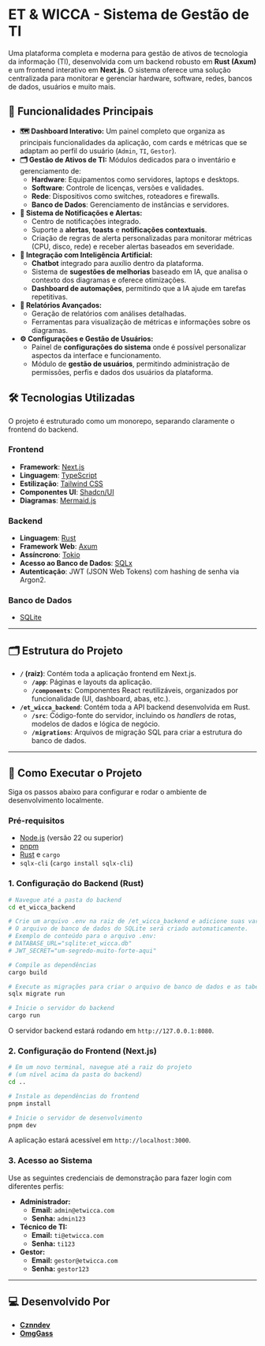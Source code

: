 # ET & WICCA - Sistema de Gestão de TI

Uma plataforma completa e moderna para gestão de ativos de tecnologia da informação (TI), desenvolvida com um backend robusto em **Rust (Axum)** e um frontend interativo em **Next.js**. O sistema oferece uma solução centralizada para monitorar e gerenciar hardware, software, redes, bancos de dados, usuários e muito mais.

## 🌟 Funcionalidades Principais

  * **🗺️ Dashboard Interativo:** Um painel completo que organiza as principais funcionalidades da aplicação, com cards e métricas que se adaptam ao perfil do usuário (`Admin`, `TI`, `Gestor`).
  * **🗂️ Gestão de Ativos de TI:** Módulos dedicados para o inventário e gerenciamento de:
      * **Hardware**: Equipamentos como servidores, laptops e desktops.
      * **Software**: Controle de licenças, versões e validades.
      * **Rede**: Dispositivos como switches, roteadores e firewalls.
      * **Banco de Dados**: Gerenciamento de instâncias e servidores.
  * **🔔 Sistema de Notificações e Alertas:**
      * Centro de notificações integrado.
      * Suporte a **alertas**, **toasts** e **notificações contextuais**.
      * Criação de regras de alerta personalizadas para monitorar métricas (CPU, disco, rede) e receber alertas baseados em severidade.
  * **🧠 Integração com Inteligência Artificial:**
      * **Chatbot** integrado para auxílio dentro da plataforma.
      * Sistema de **sugestões de melhorias** baseado em IA, que analisa o contexto dos diagramas e oferece otimizações.
      * **Dashboard de automações**, permitindo que a IA ajude em tarefas repetitivas.
  * **📑 Relatórios Avançados:**
      * Geração de relatórios com análises detalhadas.
      * Ferramentas para visualização de métricas e informações sobre os diagramas.
  * **⚙️ Configurações e Gestão de Usuários:**
      * Painel de **configurações do sistema** onde é possível personalizar aspectos da interface e funcionamento.
      * Módulo de **gestão de usuários**, permitindo administração de permissões, perfis e dados dos usuários da plataforma.

## 🛠️ Tecnologias Utilizadas

O projeto é estruturado como um monorepo, separando claramente o frontend do backend.

### **Frontend**

  * **Framework**: [Next.js](https://nextjs.org/)
  * **Linguagem**: [TypeScript](https://www.typescriptlang.org/)
  * **Estilização**: [Tailwind CSS](https://tailwindcss.com/)
  * **Componentes UI**: [Shadcn/UI](https://ui.shadcn.com/)
  * **Diagramas**: [Mermaid.js](https://mermaid.js.org/)

### **Backend**

  * **Linguagem**: [Rust](https://www.rust-lang.org/)
  * **Framework Web**: [Axum](https://github.com/tokio-rs/axum)
  * **Assíncrono**: [Tokio](https://tokio.rs/)
  * **Acesso ao Banco de Dados**: [SQLx](https://github.com/launchbadge/sqlx)
  * **Autenticação**: JWT (JSON Web Tokens) com hashing de senha via Argon2.

### **Banco de Dados**

  * [SQLite](https://www.sqlite.org/index.html)

-----

## 🗂️ Estrutura do Projeto

  * **`/` (raiz)**: Contém toda a aplicação frontend em Next.js.
      * **`/app`**: Páginas e layouts da aplicação.
      * **`/components`**: Componentes React reutilizáveis, organizados por funcionalidade (UI, dashboard, abas, etc.).
  * **`/et_wicca_backend`**: Contém toda a API backend desenvolvida em Rust.
      * **`/src`**: Código-fonte do servidor, incluindo os *handlers* de rotas, modelos de dados e lógica de negócio.
      * **`/migrations`**: Arquivos de migração SQL para criar a estrutura do banco de dados.

-----

## 🚀 Como Executar o Projeto

Siga os passos abaixo para configurar e rodar o ambiente de desenvolvimento localmente.

### **Pré-requisitos**

  * [Node.js](https://nodejs.org/) (versão 22 ou superior)
  * [pnpm](https://pnpm.io/)
  * [Rust](https://www.rust-lang.org/tools/install) e `cargo`
  * `sqlx-cli` (`cargo install sqlx-cli`)

### **1. Configuração do Backend (Rust)**

```bash
# Navegue até a pasta do backend
cd et_wicca_backend

# Crie um arquivo .env na raiz de /et_wicca_backend e adicione suas variáveis.
# O arquivo de banco de dados do SQLite será criado automaticamente.
# Exemplo de conteúdo para o arquivo .env:
# DATABASE_URL="sqlite:et_wicca.db"
# JWT_SECRET="um-segredo-muito-forte-aqui"

# Compile as dependências
cargo build

# Execute as migrações para criar o arquivo de banco de dados e as tabelas
sqlx migrate run

# Inicie o servidor do backend
cargo run
```

O servidor backend estará rodando em `http://127.0.0.1:8080`.

### **2. Configuração do Frontend (Next.js)**

```bash
# Em um novo terminal, navegue até a raiz do projeto
# (um nível acima da pasta do backend)
cd .. 

# Instale as dependências do frontend
pnpm install

# Inicie o servidor de desenvolvimento
pnpm dev
```

A aplicação estará acessível em `http://localhost:3000`.

### **3. Acesso ao Sistema**

Use as seguintes credenciais de demonstração para fazer login com diferentes perfis:

  * **Administrador:**
      * **Email:** `admin@etwicca.com`
      * **Senha:** `admin123`
  * **Técnico de TI:**
      * **Email:** `ti@etwicca.com`
      * **Senha:** `ti123`
  * **Gestor:**
      * **Email:** `gestor@etwicca.com`
      * **Senha:** `gestor123`

-----

## 💻 Desenvolvido Por

  * **[Cznndev](https://github.com/Cznndev)**
  * **[OmgGass](https://github.com/OmgGass)**

